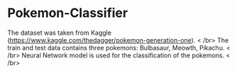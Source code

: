 # Pokemon-Classifier
The dataset was taken from Kaggle (https://www.kaggle.com/thedagger/pokemon-generation-one). < /br>
The train and test data contains three pokemons: Bulbasaur, Meowth, Pikachu. < /br>
Neural Network model is used for the classification of the pokemons. < /br>
